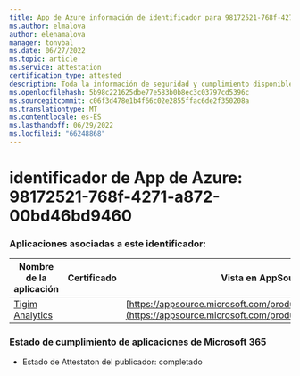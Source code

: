 ```yaml
---
title: App de Azure información de identificador para 98172521-768f-4271-a872-00bd46bd9460
ms.author: elmalova
author: elenamalova
manager: tonybal
ms.date: 06/27/2022
ms.topic: article
ms.service: attestation
certification_type: attested
description: Toda la información de seguridad y cumplimiento disponible para 98172521-768f-4271-a872-00bd46bd9460.
ms.openlocfilehash: 5b98c221625dbe77e583b0b8ec3c03797cd5396c
ms.sourcegitcommit: c06f3d478e1b4f66c02e2855ffac6de2f350208a
ms.translationtype: MT
ms.contentlocale: es-ES
ms.lasthandoff: 06/29/2022
ms.locfileid: "66248868"
---
```

# <a name="azure-app-id-98172521-768f-4271-a872-00bd46bd9460"></a>identificador de App de Azure: 98172521-768f-4271-a872-00bd46bd9460


### <a name="apps-associated-with-this-id"></a>Aplicaciones asociadas a este identificador:
| **Nombre de la aplicación** | **Certificado** | **Vista en AppSource** |
|--------------|---------------|-----------------------|
| [Tigim Analytics](../forward/WA200004242.md) |  | [https://appsource.microsoft.com/product/office/WA200004242](https://appsource.microsoft.com/product/office/WA200004242) |

### <a name="microsoft-365-app-compliance-status"></a>Estado de cumplimiento de aplicaciones de Microsoft 365
- Estado de Attestaton del publicador: completado
